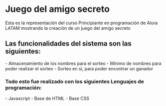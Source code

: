 <h1>Juego del amigo secreto</h1>
<p>Esta es la representación del curso Principiante en programación de Alura LATAM mostrando la creación de un juego del amigo secreto</p>

<h2>Las funcionalidades del sistema son las siguientes:</h2>
- Almacenamiento de los nombres para el sorteo
- Mínimo de nombres para poder realizar el sorteo
- Sorteo en sí, para poder encontrar un ganador

<h3> Todo esto fue realizado con los siguientes Lenguajes de programación:</h3>
- Javascript
- Base de HTML
- Base CSS
